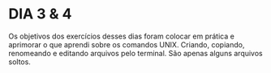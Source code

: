 # DIA 3 & 4

Os objetivos dos exercícios desses dias foram colocar em prática e aprimorar o que aprendi sobre os comandos UNIX. Criando, copiando, renomeando e editando arquivos pelo terminal.
São apenas alguns arquivos soltos.
